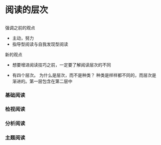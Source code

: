 # 阅读的层次

## 
强调之前的观点
* 主动，努力
* 指导型阅读与自我发现型阅读

新的观点
* 想要增进阅读技巧之前，一定要了解阅读层次的不同

* 有四个层次。
为什么是层次，而不是种类？
种类是样样都不同的，而层次是渐进的。第一层包含在第二层中

### 基础阅读


### 检视阅读


### 分析阅读

### 主题阅读

